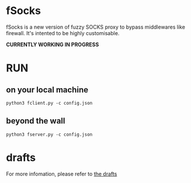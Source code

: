 fSocks
===

fSocks is a new version of fuzzy SOCKS proxy to bypass middlewares
like firewall. It's intented to be highly customisable.

**CURRENTLY WORKING IN PROGRESS**

# RUN

## on your local machine

```
python3 fclient.py -c config.json
```

## beyond the wall

```
python3 fserver.py -c config.json
```

# drafts

For more infomation, please refer to [the drafts](drafts)
